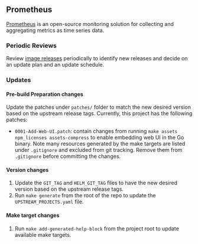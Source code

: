 ## **Prometheus**

[Prometheus](https://github.com/prometheus/prometheus) is an open-source monitoring solution for collecting and aggregating metrics as time series data.

### Periodic Reviews
Review [image releases](https://github.com/prometheus/prometheus/tags) periodically to identify new releases and decide on an update plan and an update schedule.

### Updates

#### Pre-build Preparation changes
Update the patches under `patches/` folder to match the new desired version based on the upstream release tags.
Currently, this project has the following patches:
- `0001-Add-Web-UI.patch`: contain changes from running `make assets npm_licenses assets-compress` to enable embedding web UI in the Go binary. Note many resources generated by the make targets are listed under `.gitignore` and excluded from git tracking. Remove them from `.gitignore` before committing the changes.

#### Version changes
1. Update the `GIT_TAG` and `HELM_GIT_TAG` files to have the new desired version based on the upstream release tags.
1. Run `make generate` from the root of the repo to update the `UPSTREAM_PROJECTS.yaml` file.

#### Make target changes
1. Run `make add-generated-help-block` from the project root to update available make targets.
